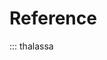 # Reference

::: thalassa

<!-- ::: thalassa.api -->

<!-- ::: thalassa.utils -->
<!---->
<!-- ::: thalassa.normalization -->
